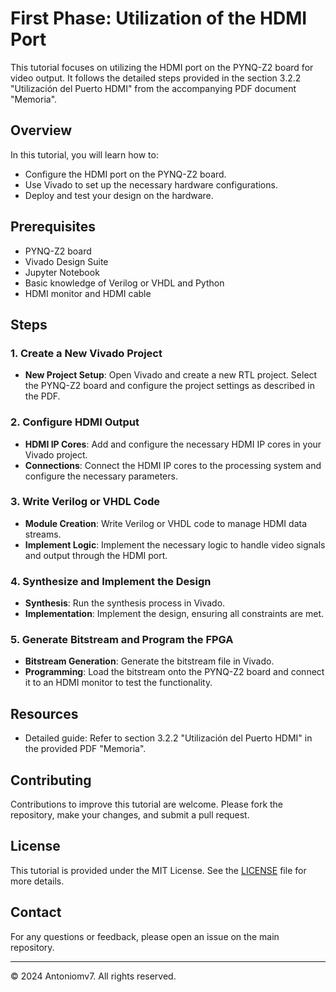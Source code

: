 # First Phase: Utilization of the HDMI Port

This tutorial focuses on utilizing the HDMI port on the PYNQ-Z2 board for video output. It follows the detailed steps provided in the section 3.2.2 "Utilización del Puerto HDMI" from the accompanying PDF document "Memoria".

## Overview

In this tutorial, you will learn how to:
- Configure the HDMI port on the PYNQ-Z2 board.
- Use Vivado to set up the necessary hardware configurations.
- Deploy and test your design on the hardware.

## Prerequisites

- PYNQ-Z2 board
- Vivado Design Suite
- Jupyter Notebook
- Basic knowledge of Verilog or VHDL and Python
- HDMI monitor and HDMI cable

## Steps

### 1. Create a New Vivado Project
- **New Project Setup**: Open Vivado and create a new RTL project. Select the PYNQ-Z2 board and configure the project settings as described in the PDF.

### 2. Configure HDMI Output
- **HDMI IP Cores**: Add and configure the necessary HDMI IP cores in your Vivado project.
- **Connections**: Connect the HDMI IP cores to the processing system and configure the necessary parameters.

### 3. Write Verilog or VHDL Code
- **Module Creation**: Write Verilog or VHDL code to manage HDMI data streams.
- **Implement Logic**: Implement the necessary logic to handle video signals and output through the HDMI port.

### 4. Synthesize and Implement the Design
- **Synthesis**: Run the synthesis process in Vivado.
- **Implementation**: Implement the design, ensuring all constraints are met.

### 5. Generate Bitstream and Program the FPGA
- **Bitstream Generation**: Generate the bitstream file in Vivado.
- **Programming**: Load the bitstream onto the PYNQ-Z2 board and connect it to an HDMI monitor to test the functionality.

## Resources

- Detailed guide: Refer to section 3.2.2 "Utilización del Puerto HDMI" in the provided PDF "Memoria".

## Contributing

Contributions to improve this tutorial are welcome. Please fork the repository, make your changes, and submit a pull request.

## License

This tutorial is provided under the MIT License. See the [LICENSE](../../LICENSE) file for more details.

## Contact

For any questions or feedback, please open an issue on the main repository.

---

© 2024 Antoniomv7. All rights reserved.
